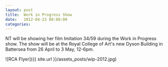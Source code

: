 ```yaml
---
layout: post
title:  Work in Progress Show
date:   2012-04-23 00:00:00
categories: 
---
```


NT will be showing her film Imitation 34/59 during the Work in Progress show. The show will be at the Royal College of Art's new Dyson Building in Battersea from 26 April to 3 May, 12-6pm.

![RCA Flyer]({{ site.url }}/assets_posts/wip-2012.jpg)